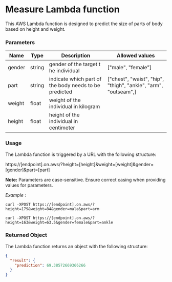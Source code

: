
# Measure Lambda function

This AWS Lambda function is designed to predict the size of parts of body based on height and weight.

### Parameters


| Name  | Type | Description | Allowed values | 
| ------------- | ------------- | ------------- | ------------- |
| gender  | string  | gender of the target t he individual | ["male", "female"] |
| part  | string  | indicate which part of the body needs to be predicted | ["chest", "waist", "hip", "thigh", "ankle", "arm", "outseam",] |
| weight  | float  |weight of the individual in kilogram| |
| height  | float  |height of the individual in centimeter | |


### Usage 

The Lambda function is triggered by a URL with the following structure:

https://[endpoint].on.aws/?height=[height]&weight=[weight]&gender=[gender]&part=[part]

**Note:** Parameters are case-sensitive. Ensure correct casing when providing values for parameters.

*Example* : 

`curl -XPOST https://[endpoint].on.aws/?height=179&weight=84&gender=male&part=arm`

`curl -XPOST https://[endpoint].on.aws/?height=163&weight=63.5&gender=female&part=ankle`

### Returned Object

The Lambda function returns an object with the following structure:

```json
{
  "result": {
    "prediction": 69.38572669366266
  }
}
```


